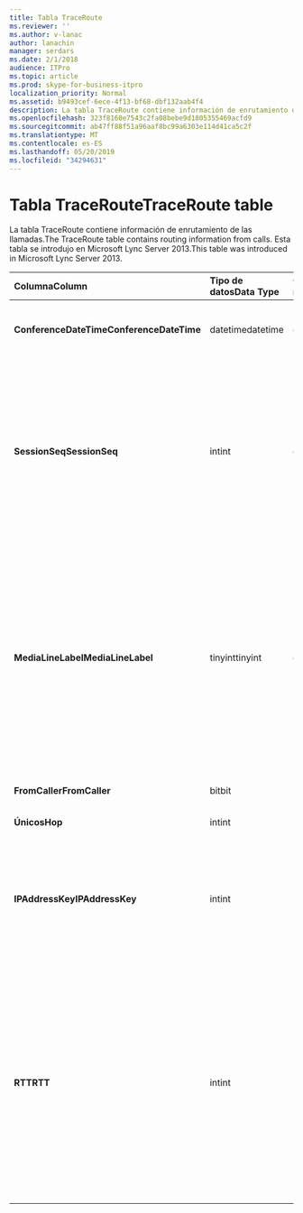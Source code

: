 ```yaml
---
title: Tabla TraceRoute
ms.reviewer: ''
ms.author: v-lanac
author: lanachin
manager: serdars
ms.date: 2/1/2018
audience: ITPro
ms.topic: article
ms.prod: skype-for-business-itpro
localization_priority: Normal
ms.assetid: b9493cef-6ece-4f13-bf68-dbf132aab4f4
description: La tabla TraceRoute contiene información de enrutamiento de las llamadas. Esta tabla se introdujo en Microsoft Lync Server 2013.
ms.openlocfilehash: 323f8160e7543c2fa08bebe9d1805355469acfd9
ms.sourcegitcommit: ab47ff88f51a96aaf8bc99a6303e114d41ca5c2f
ms.translationtype: MT
ms.contentlocale: es-ES
ms.lasthandoff: 05/20/2019
ms.locfileid: "34294631"
---
```

# <a name="traceroute-table"></a><span data-ttu-id="a3554-104">Tabla TraceRoute</span><span class="sxs-lookup"><span data-stu-id="a3554-104">TraceRoute table</span></span>
 
<span data-ttu-id="a3554-105">La tabla TraceRoute contiene información de enrutamiento de las llamadas.</span><span class="sxs-lookup"><span data-stu-id="a3554-105">The TraceRoute table contains routing information from calls.</span></span> <span data-ttu-id="a3554-106">Esta tabla se introdujo en Microsoft Lync Server 2013.</span><span class="sxs-lookup"><span data-stu-id="a3554-106">This table was introduced in Microsoft Lync Server 2013.</span></span>
  
|<span data-ttu-id="a3554-107">**Columna**</span><span class="sxs-lookup"><span data-stu-id="a3554-107">**Column**</span></span>|<span data-ttu-id="a3554-108">**Tipo de datos**</span><span class="sxs-lookup"><span data-stu-id="a3554-108">**Data Type**</span></span>|<span data-ttu-id="a3554-109">**Clave o índice**</span><span class="sxs-lookup"><span data-stu-id="a3554-109">**Key/Index**</span></span>|<span data-ttu-id="a3554-110">**Detalles**</span><span class="sxs-lookup"><span data-stu-id="a3554-110">**Details**</span></span>|
|:-----|:-----|:-----|:-----|
|<span data-ttu-id="a3554-111">**ConferenceDateTime**</span><span class="sxs-lookup"><span data-stu-id="a3554-111">**ConferenceDateTime**</span></span> <br/> |<span data-ttu-id="a3554-112">datetime</span><span class="sxs-lookup"><span data-stu-id="a3554-112">datetime</span></span>  <br/> |<span data-ttu-id="a3554-113">Principal, extranjero</span><span class="sxs-lookup"><span data-stu-id="a3554-113">Primary, Foreign</span></span>  <br/> |<span data-ttu-id="a3554-114">Fecha y hora en que comenzó la llamada.</span><span class="sxs-lookup"><span data-stu-id="a3554-114">Date and time that the call began.</span></span>  <br/> |
|<span data-ttu-id="a3554-115">**SessionSeq**</span><span class="sxs-lookup"><span data-stu-id="a3554-115">**SessionSeq**</span></span> <br/> |<span data-ttu-id="a3554-116">int</span><span class="sxs-lookup"><span data-stu-id="a3554-116">int</span></span>  <br/> |<span data-ttu-id="a3554-117">Principal, extranjero</span><span class="sxs-lookup"><span data-stu-id="a3554-117">Primary, Foreign</span></span>  <br/> |<span data-ttu-id="a3554-118">Identificador único que se usa para distinguir entre varias llamadas que podrían haber comenzado en la misma fecha y al mismo tiempo.</span><span class="sxs-lookup"><span data-stu-id="a3554-118">Unique identifier used to distinguish between multiple calls that might have begun on the same date and at the same time.</span></span>  <br/> |
|<span data-ttu-id="a3554-119">**MediaLineLabel**</span><span class="sxs-lookup"><span data-stu-id="a3554-119">**MediaLineLabel**</span></span> <br/> |<span data-ttu-id="a3554-120">tinyint</span><span class="sxs-lookup"><span data-stu-id="a3554-120">tinyint</span></span>  <br/> |<span data-ttu-id="a3554-121">Principal, extranjero</span><span class="sxs-lookup"><span data-stu-id="a3554-121">Primary, Foreign</span></span>  <br/> |<span data-ttu-id="a3554-122">Representa el tipo de línea de vídeo que se usa en la llamada.</span><span class="sxs-lookup"><span data-stu-id="a3554-122">Represents the type of video line used in the call.</span></span> <span data-ttu-id="a3554-123">Los valores permitidos son:</span><span class="sxs-lookup"><span data-stu-id="a3554-123">Allowed values are:</span></span>  <br/> <span data-ttu-id="a3554-124">0: audio</span><span class="sxs-lookup"><span data-stu-id="a3554-124">0 - Audio</span></span>  <br/> <span data-ttu-id="a3554-125">1-video</span><span class="sxs-lookup"><span data-stu-id="a3554-125">1 - Video</span></span>  <br/> <span data-ttu-id="a3554-126">2-video panorámico</span><span class="sxs-lookup"><span data-stu-id="a3554-126">2 - Panoramic video</span></span>  <br/> <span data-ttu-id="a3554-127">3-uso compartido de aplicaciones y escritorio</span><span class="sxs-lookup"><span data-stu-id="a3554-127">3 - Application/Desktop sharing</span></span>  <br/> |
|<span data-ttu-id="a3554-128">**FromCaller**</span><span class="sxs-lookup"><span data-stu-id="a3554-128">**FromCaller**</span></span> <br/> |<span data-ttu-id="a3554-129">bit</span><span class="sxs-lookup"><span data-stu-id="a3554-129">bit</span></span>  <br/> |<span data-ttu-id="a3554-130">Primary</span><span class="sxs-lookup"><span data-stu-id="a3554-130">Primary</span></span>  <br/> |<span data-ttu-id="a3554-131">Extremo que hizo la llamada.</span><span class="sxs-lookup"><span data-stu-id="a3554-131">Endpoint that placed the call.</span></span>  <br/> |
|<span data-ttu-id="a3554-132">**Únicos**</span><span class="sxs-lookup"><span data-stu-id="a3554-132">**Hop**</span></span> <br/> |<span data-ttu-id="a3554-133">int</span><span class="sxs-lookup"><span data-stu-id="a3554-133">int</span></span>  <br/> ||<span data-ttu-id="a3554-134">Salto de red/</span><span class="sxs-lookup"><span data-stu-id="a3554-134">Network hop/</span></span>  <br/> |
|<span data-ttu-id="a3554-135">**IPAddressKey**</span><span class="sxs-lookup"><span data-stu-id="a3554-135">**IPAddressKey**</span></span> <br/> |<span data-ttu-id="a3554-136">int</span><span class="sxs-lookup"><span data-stu-id="a3554-136">int</span></span>  <br/> |<span data-ttu-id="a3554-137">Extranjero</span><span class="sxs-lookup"><span data-stu-id="a3554-137">Foreign</span></span>  <br/> |<span data-ttu-id="a3554-138">Identificador único de la dirección IP.</span><span class="sxs-lookup"><span data-stu-id="a3554-138">Unique identifier for the IP address.</span></span> <span data-ttu-id="a3554-139">La información de la dirección IP se almacena en la [tabla dirección](ipaddress.md)IP.</span><span class="sxs-lookup"><span data-stu-id="a3554-139">IP address information is stored in the [IPAddress table](ipaddress.md).</span></span>  <br/> |
|<span data-ttu-id="a3554-140">**RTT**</span><span class="sxs-lookup"><span data-stu-id="a3554-140">**RTT**</span></span> <br/> |<span data-ttu-id="a3554-141">int</span><span class="sxs-lookup"><span data-stu-id="a3554-141">int</span></span>  <br/> ||<span data-ttu-id="a3554-142">Tiempo de ida y vuelta.</span><span class="sxs-lookup"><span data-stu-id="a3554-142">Roundtrip time.</span></span> <span data-ttu-id="a3554-143">El tiempo de ida y vuelta mide la cantidad de tiempo que se tarda en llegar un paquete de voz a su destino y, a continuación, se envía una notificación de que se ha recibido.</span><span class="sxs-lookup"><span data-stu-id="a3554-143">The roundtrip time measures the amount of time it takes for a voice packet to reach its destination and then send back notification that it was received.</span></span>  <br/> |
   

